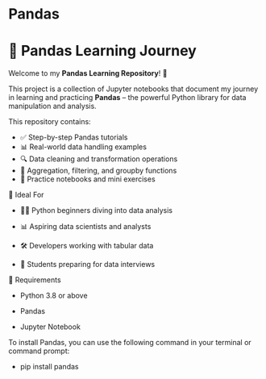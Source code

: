 # Pandas

# 📘 Pandas Learning Journey

Welcome to my **Pandas Learning Repository**! 👋  

This project is a collection of Jupyter notebooks that document my journey in learning and practicing **Pandas** – the powerful Python library for data manipulation and analysis.

This repository contains:

- ✅ Step-by-step Pandas tutorials
- 📊 Real-world data handling examples
- 🔍 Data cleaning and transformation operations
- 🧪 Aggregation, filtering, and groupby functions
- 📌 Practice notebooks and mini exercises

🚀 Ideal For
- 🧑‍🎓 Python beginners diving into data analysis

- 📊 Aspiring data scientists and analysts

- 🛠️ Developers working with tabular data

- 🧪 Students preparing for data interviews

📌 Requirements
- Python 3.8 or above

- Pandas

- Jupyter Notebook

To install Pandas, you can use the following command in your terminal or command prompt:

- pip install pandas

